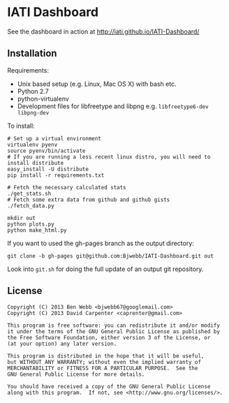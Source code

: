 # IATI Dashboard

See the dashboard in action at http://iati.github.io/IATI-Dashboard/

## Installation

Requirements:

* Unix based setup (e.g. Linux, Mac OS X) with bash etc.
* Python 2.7
* python-virtualenv
* Development files for libfreetype and libpng e.g. `libfreetype6-dev libpng-dev`

To install:

    # Set up a virtual environment
    virtualenv pyenv
    source pyenv/bin/activate
    # If you are running a less recent linux distro, you will need to install distribute
    easy_install -U distribute
    pip install -r requirements.txt
    
    # Fetch the necessary calculated stats
    ./get_stats.sh
    # Fetch some extra data from github and github gists
    ./fetch_data.py

    mkdir out
    python plots.py
    python make_html.py

If you want to used the gh-pages branch as the output directory:

    git clone -b gh-pages git@github.com:Bjwebb/IATI-Dashboard.git out

Look into `git.sh` for doing the full update of an output git repository.

## License
```
Copyright (C) 2013 Ben Webb <bjwebb67@googlemail.com>
Copyright (C) 2013 David Carpenter <caprenter@gmail.com>

This program is free software: you can redistribute it and/or modify
it under the terms of the GNU General Public License as published by
the Free Software Foundation, either version 3 of the License, or
(at your option) any later version.

This program is distributed in the hope that it will be useful,
but WITHOUT ANY WARRANTY; without even the implied warranty of
MERCHANTABILITY or FITNESS FOR A PARTICULAR PURPOSE.  See the
GNU General Public License for more details.

You should have received a copy of the GNU General Public License
along with this program.  If not, see <http://www.gnu.org/licenses/>.
```
